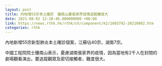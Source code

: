 ```yaml
---
layout: post
title: 內地增55宗本土確診　鍾南山憂張家界疫情追蹤難度大
date: 2021-08-02 12:28:46.000000000 +08:00
link: https://news.rthk.hk/rthk/ch/component/k2/1603792-20210802.htm
categories: rthk
---
```


內地新增55宗新型肺炎本土確診個案，江蘇佔40宗，湖南7宗。

中國工程院院士鍾南山表示，憂慮湖南張家界的疫情，因為當地有2千人在封閉的劇場觀看演出，要追蹤觀眾及密切接觸者，難度很大。
